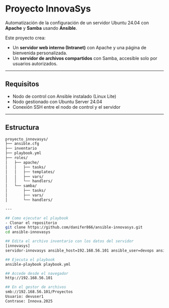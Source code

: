 # Proyecto InnovaSys

Automatización de la configuración de un servidor Ubuntu 24.04 con **Apache** y **Samba** usando **Ansible**.

Este proyecto crea:

- Un **servidor web interno (Intranet)** con Apache y una página de bienvenida personalizada.
- Un **servidor de archivos compartidos** con Samba, accesible solo por usuarios autorizados.

---

##  Requisitos

- Nodo de control con Ansible instalado (Linux Lite)
- Nodo gestionado con Ubuntu Server 24.04
- Conexión SSH entre el nodo de control y el servidor

---

## Estructura

```bash
proyecto_innovasys/
├── ansible.cfg
├── inventario
├── playbook.yml
├── roles/
│   ├── apache/
│   │   ├── tasks/
│   │   ├── templates/
│   │   ├── vars/
│   │   └── handlers/
│   └── samba/
│       ├── tasks/
│       ├── vars/
│       └── handlers/

---

## Como ejecutar el playbook
- Clonar el repositorio
git clone https://github.com/danifer866/ansible-innovasys.git
cd ansible-innovasys

## Edita el archivo inventario con los datos del servidor
[innovasys]
servidor-innovasys ansible_host=192.168.56.101 ansible_user=devops ansible_ssh_pass=Passw0rd ansible_become_pass=Passw0rd

## Ejecuta el playbook
ansible-playbook playbook.yml

## Accede desde el navegador
http://192.168.56.101

## En el gestor de archivos
smb://192.168.56.101/Proyectos
Usuario: devuser1
Contrase: Innova.2025
